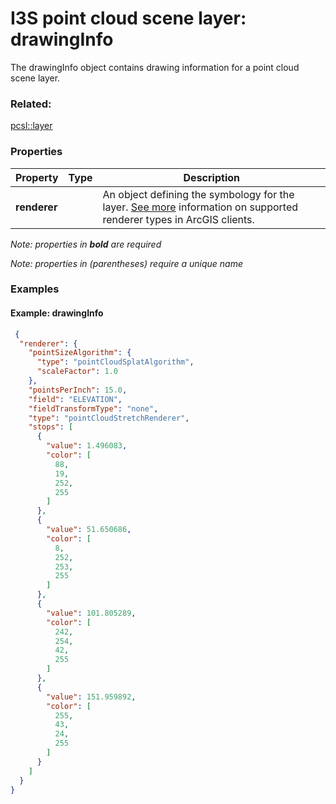 # I3S point cloud scene layer: drawingInfo

The drawingInfo object contains drawing information for a point cloud scene layer. 

### Related:

[pcsl::layer](layer.pcsl.md)
### Properties

| Property | Type | Description |
| --- | --- | --- |
| **renderer** |  | An object defining the symbology for the layer. [See more](https://developers.arcgis.com/web-scene-specification/objects/pointCloudRenderer/) information on supported renderer types in ArcGIS clients. |

*Note: properties in **bold** are required*

*Note: properties in (parentheses) require a unique name*

### Examples 

#### Example: drawingInfo 

```json
 {
  "renderer": {
    "pointSizeAlgorithm": {
      "type": "pointCloudSplatAlgorithm",
      "scaleFactor": 1.0
    },
    "pointsPerInch": 15.0,
    "field": "ELEVATION",
    "fieldTransformType": "none",
    "type": "pointCloudStretchRenderer",
    "stops": [
      {
        "value": 1.496083,
        "color": [
          88,
          19,
          252,
          255
        ]
      },
      {
        "value": 51.650686,
        "color": [
          8,
          252,
          253,
          255
        ]
      },
      {
        "value": 101.805289,
        "color": [
          242,
          254,
          42,
          255
        ]
      },
      {
        "value": 151.959892,
        "color": [
          255,
          43,
          24,
          255
        ]
      }
    ]
  }
} 
```

